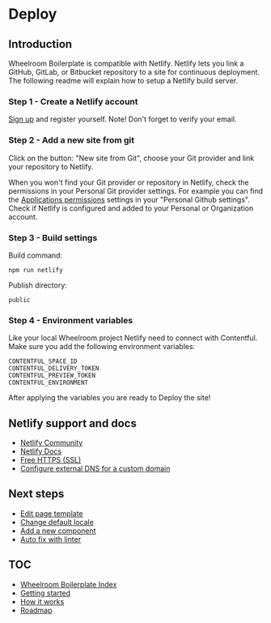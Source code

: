 # Deploy

## Introduction

Wheelroom Boilerplate is compatible with Netlify. Netlify lets you link a GitHub,
GitLab, or Bitbucket repository to a site for continuous deployment. The
following readme will explain how to setup a Netlify build server.

### Step 1 - Create a Netlify account

[Sign up](https://app.netlify.com/signup) and register yourself. Note! Don't
forget to verify your email.

### Step 2 - Add a new site from git

Click on the button: "New site from Git", choose your Git provider and link your
repository to Netlify.

When you won't find your Git provider or repository in Netlify, check the
permissions in your Personal Git provider settings. For example you can find the
[Applications
permissions](https://help.github.com/en/github/getting-started-with-github/access-permissions-on-github)
settings in your "Personal Github settings". Check if Netlify is configured and
added to your Personal or Organization account.

### Step 3 - Build settings

Build command: 
```
npm run netlify
```

Publish directory: 
```
public
```

### Step 4 - Environment variables

Like your local Wheelroom project Netlify need to connect with Contentful. Make 
sure you add the following environment variables:
```
CONTENTFUL_SPACE_ID
CONTENTFUL_DELIVERY_TOKEN
CONTENTFUL_PREVIEW_TOKEN
CONTENTFUL_ENVIRONMENT
```
After applying the variables you are ready to Deploy the site!

## Netlify support and docs
- [Netlify Community](https://community.netlify.com/)
- [Netlify Docs](https://docs.netlify.com/)
- [Free HTTPS (SSL)](https://docs.netlify.com/domains-https/https-ssl/)
- [Configure external DNS for a custom
  domain](https://docs.netlify.com/domains-https/custom-domains/configure-external-dns//)

## Next steps

- [Edit page template](./next-steps/page-template.md)
- [Change default locale](./next-steps/default-locale.md)
- [Add a new component](./next-steps/add-new-component.md)
- [Auto fix with linter](./next-steps/linter.md)

## TOC

- [Wheelroom Boilerplate Index](./README.md)
- [Getting started](./getting-started.md)
- [How it works](./how-it-works.md)
- [Roadmap](./roadmap.md)
